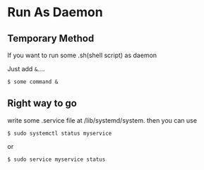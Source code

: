 # Run As Daemon

## Temporary Method

If you want to run some .sh(shell script) as daemon

Just add `&`....
```
$ some command &
```

## Right way to go
write some .service file at /lib/systemd/system.
then you can use
```
$ sudo systemctl status myservice
```

or

```
$ sudo service myservice status
```